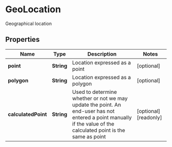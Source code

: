 

# GeoLocation

Geographical location
## Properties

Name | Type | Description | Notes
------------ | ------------- | ------------- | -------------
**point** | **String** | Location expressed as a point |  [optional]
**polygon** | **String** | Location expressed as a polygon |  [optional]
**calculatedPoint** | **String** | Used to determine whether or not we may update the point. An end-user has not entered a point manually if the value of the calculated point is the same as point |  [optional] [readonly]



